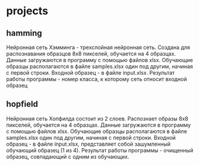# projects

## hamming
Нейронная сеть Хэмминга - трехслойная нейронная сеть. Создана для распознавания образцов 8х8 пикселей, обучается на 4 образцах. Данные загружаются в программу с помощью файлов xlsx. Обучающие образцы располагаются в файле samples.xlsx один под другим, начиная с первой строки. Входной образец - в файле input.xlsx. Результат работы программы - номер класса, к которому сеть относит входной образец

## hopfield
Нейронная сеть Хопфилда состоит из 2 слоев. Распознает образы 8х8 пикселей, обучается на 4 образцах. Данные загружаются в программу с помощью файлов xlsx. Обучающие образцы располагаются в файле samples.xlsx один под другим, начиная с первой строки. Входной образец - в файле input.xlsx, представляет собой зашумленный обучающий образец (1 из 4). Результат работы программы - очищенный образец, совпадающий с одним из обучающих.
